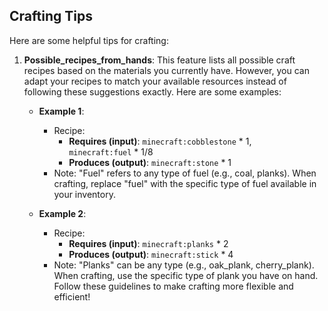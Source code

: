## Crafting Tips
Here are some helpful tips for crafting:

1. **Possible_recipes_from_hands**: This feature lists all possible craft recipes based on the materials you currently have. However, you can adapt your recipes to match your available resources instead of following these suggestions exactly. Here are some examples:
   - **Example 1**:
     - Recipe:
       - **Requires (input)**: 
         `minecraft:cobblestone` * 1,    
         `minecraft:fuel` * 1/8
       - **Produces (output)**: 
         `minecraft:stone` * 1
     - Note: "Fuel" refers to any type of fuel (e.g., coal, planks). When crafting, replace "fuel" with the specific type of fuel available in your inventory.

   - **Example 2**:
     - Recipe:
       - **Requires (input)**: 
         `minecraft:planks` * 2
       - **Produces (output)**: 
         `minecraft:stick` * 4
     - Note: "Planks" can be any type (e.g., oak_plank, cherry_plank). When crafting, use the specific type of plank you have on hand. 
Follow these guidelines to make crafting more flexible and efficient!
